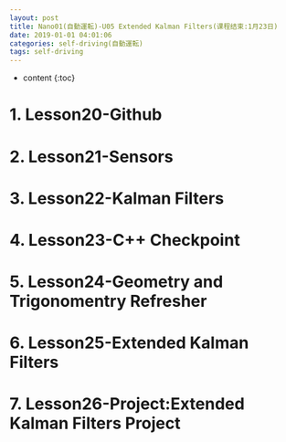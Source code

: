 ```yaml
---
layout: post
title: Nano01(自動運転)-U05 Extended Kalman Filters(课程结束:1月23日)
date: 2019-01-01 04:01:06
categories: self-driving(自動運転)
tags: self-driving
---
```

* content
{:toc}

# 1. Lesson20-Github

# 2. Lesson21-Sensors

# 3. Lesson22-Kalman Filters

# 4. Lesson23-C++ Checkpoint

# 5. Lesson24-Geometry and Trigonomentry Refresher

# 6. Lesson25-Extended Kalman Filters

# 7. Lesson26-Project:Extended Kalman Filters Project